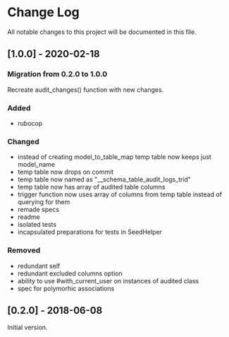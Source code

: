 # Change Log
All notable changes to this project will be documented in this file.

## [1.0.0] - 2020-02-18

### Migration from 0.2.0 to 1.0.0

Recreate audit_changes() function with new changes.

### Added

- rubocop

### Changed

- instead of creating model_to_table_map temp table now keeps just model_name
- temp table now drops on commit
- temp table now named as "__schema_table_audit_logs_trid"
- temp table now has array of audited table columns
- trigger function now uses array of columns from temp table instead of querying for them
- remade specs
- readme
- isolated tests
- incapsulated preparations for tests in SeedHelper

### Removed

- redundant self
- redundant excluded columns option
- ability to use #with_current_user on instances of audited class
- spec for polymorhic associations

## [0.2.0] - 2018-06-08

Initial version.